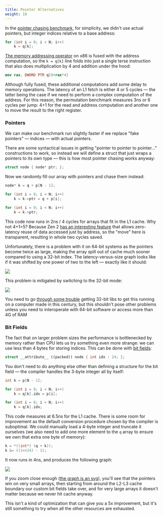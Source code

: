 ```yaml
---
title: Pointer Alternatives
weight: 10
---
```


In the [pointer chasing benchmark](../latency), for simplicity, we didn't use actual pointers, but integer indices relative to a base address:

```c++
for (int i = 0; i < N; i++)
    k = q[k];
```

[The memory addressing operator](/hpc/architecture/assembly#addressing-modes) on x86 is fused with the address computation, so the `k = q[k]` line folds into just a single terse instruction that also does multiplication by 4 and addition under the hood:

```nasm
mov rax, DWORD PTR q[0+rax*4]
```

Although fully fused, these additional computations add some delay to memory operations. The latency of an L1 fetch is either 4 or 5 cycles — the latter being the case if we need to perform a complex computation of the address. For this reason, the permutation benchmark measures 3ns or 6 cycles per jump: 4+1 for the read and address computation and another one to move the result to the right register.

### Pointers

We can make our benchmark run slightly faster if we replace "fake pointers" — indices — with actual pointers.

There are some syntactical issues in getting "pointer to pointer to pointer…" constructions to work, so instead we will define a struct that just wraps a pointers to its own type — this is how most pointer chasing works anyway:

```cpp
struct node { node* ptr; };
```

Now we randomly fill our array with pointers and chase them instead:

```cpp
node* k = q + p[N - 1];

for (int i = 0; i < N; i++)
    k = k->ptr = q + p[i];

for (int i = 0; i < N; i++)
    k = k->ptr;
```

This code now runs in 2ns / 4 cycles for arrays that fit in the L1 cache. Why not 4+1=5? Because Zen 2 [has an interesting feature](https://www.agner.org/forum/viewtopic.php?t=41) that allows zero-latency reuse of data accessed just by address, so the "move" here is transparent, resulting in whole two cycles saved.

Unfortunately, there is a problem with it on 64-bit systems as the pointers become twice as large, making the array spill out of cache much sooner compared to using a 32-bit index. The latency-versus-size graph looks like if it was shifted by one power of two to the left — exactly like it should:

![](../img/permutation-p64.svg)

This problem is mitigated by switching to the 32-bit mode:

![](../img/permutation-p32.svg)

You need to go [through some trouble](https://askubuntu.com/questions/91909/trouble-compiling-a-32-bit-binary-on-a-64-bit-machine) getting 32-bit libs to get this running on a computer made in this century, but this shouldn't pose other problems unless you need to interoperate with 64-bit software or access more than 4G of RAM

### Bit Fields

The fact that on larger problem sizes the performance is bottlenecked by memory rather than CPU lets us try something even more strange: we can use less than 4 bytes for storing indices. This can be done with [bit fields](../alignment#bit-fields):

```cpp
struct __attribute__ ((packed)) node { int idx : 24; };
```

You don't need to do anything else other than defining a structure for the bit field — the compiler handles the 3-byte integer all by itself:

```cpp
int k = p[N - 1];

for (int i = 0; i < N; i++) 
    k = q[k].idx = p[i];

for (int i = 0; i < N; i++) 
    k = q[k].idx;
```

This code measures at 6.5ns for the L1 cache. There is some room for improvement as the default conversion procedure chosen by the compiler is suboptimal. We could manually load a 4-byte integer and truncate it ourselves (we also need to add one more element to the `q` array to ensure we own that extra one byte of memory):

```cpp
k = *((int*) (q + k));
k &= ((1<<24) - 1);
```

It now runs in 4ns, and produces the following graph:

![](../img/permutation-bf-custom.svg)

If you zoom close enough ([the graph is an svg](../img/permutation-bf-custom.svg)), you'll see that the pointers win on very small arrays, then starting from around the L2-L3 cache boundary our custom bit fields take over, and for very large arrays it doesn't matter because we never hit cache anyway.

This isn't a kind of optimization that can give you a 5x improvement, but it's still something to try when all the other resources are exhausted.
